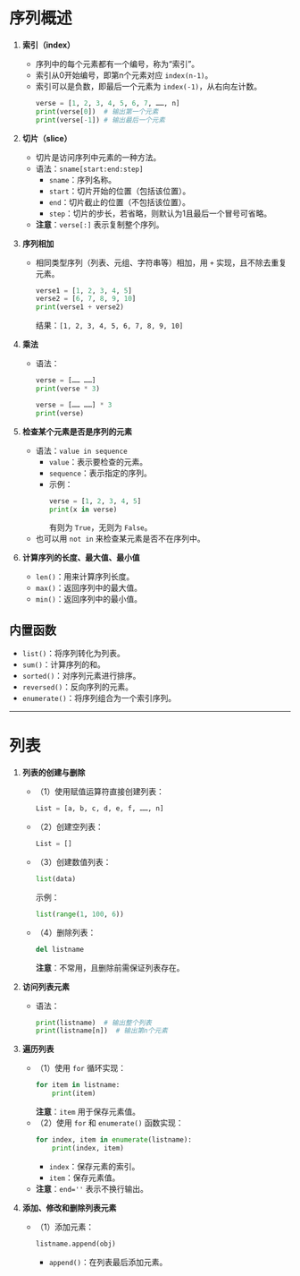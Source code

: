 # 序列概述
1. **索引（index）**
   - 序列中的每个元素都有一个编号，称为“索引”。
   - 索引从0开始编号，即第n个元素对应 `index(n-1)`。
   - 索引可以是负数，即最后一个元素为 `index(-1)`，从右向左计数。
     ```python
     verse = [1, 2, 3, 4, 5, 6, 7, ……, n]
     print(verse[0])  # 输出第一个元素
     print(verse[-1]) # 输出最后一个元素
     ```

2. **切片（slice）**
   - 切片是访问序列中元素的一种方法。
   - 语法：`sname[start:end:step]`
     - `sname`：序列名称。
     - `start`：切片开始的位置（包括该位置）。
     - `end`：切片截止的位置（不包括该位置）。
     - `step`：切片的步长，若省略，则默认为1且最后一个冒号可省略。
   - **注意**：`verse[:]` 表示复制整个序列。

3. **序列相加**
   - 相同类型序列（列表、元组、字符串等）相加，用 `+` 实现，且不除去重复元素。
     ```python
     verse1 = [1, 2, 3, 4, 5]
     verse2 = [6, 7, 8, 9, 10]
     print(verse1 + verse2)
     ```
     结果：`[1, 2, 3, 4, 5, 6, 7, 8, 9, 10]`

4. **乘法**
   - 语法：
     ```python
     verse = […… ……]
     print(verse * 3)

     verse = […… ……] * 3
     print(verse)
     ```

5. **检查某个元素是否是序列的元素**
   - 语法：`value in sequence`
     - `value`：表示要检查的元素。
     - `sequence`：表示指定的序列。
     - 示例：
       ```python
       verse = [1, 2, 3, 4, 5]
       print(x in verse)
       ```
       有则为 `True`，无则为 `False`。
   - 也可以用 `not in` 来检查某元素是否不在序列中。

6. **计算序列的长度、最大值、最小值**
   - `len()`：用来计算序列长度。
   - `max()`：返回序列中的最大值。
   - `min()`：返回序列中的最小值。

## 内置函数
- `list()`：将序列转化为列表。
- `sum()`：计算序列的和。
- `sorted()`：对序列元素进行排序。
- `reversed()`：反向序列的元素。
- `enumerate()`：将序列组合为一个索引序列。

---

# 列表
1. **列表的创建与删除**
   - （1）使用赋值运算符直接创建列表：
     ```python
     List = [a, b, c, d, e, f, ……, n]
     ```
   - （2）创建空列表：
     ```python
     List = []
     ```
   - （3）创建数值列表：
     ```python
     list(data)
     ```
     示例：
     ```python
     list(range(1, 100, 6))
     ```
   - （4）删除列表：
     ```python
     del listname
     ```
     **注意**：不常用，且删除前需保证列表存在。

2. **访问列表元素**
   - 语法：
     ```python
     print(listname)  # 输出整个列表
     print(listname[n])  # 输出第n个元素
     ```

3. **遍历列表**
   - （1）使用 `for` 循环实现：
     ```python
     for item in listname:
         print(item)
     ```
     **注意**：`item` 用于保存元素值。
   - （2）使用 `for` 和 `enumerate()` 函数实现：
     ```python
     for index, item in enumerate(listname):
         print(index, item)
     ```
     - `index`：保存元素的索引。
     - `item`：保存元素值。
   - **注意**：`end=''` 表示不换行输出。

4. **添加、修改和删除列表元素**
   - （1）添加元素：
     ```python
     listname.append(obj)
     ```
     - `append()`：在列表最后添加元素。

